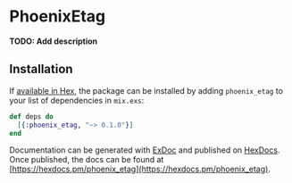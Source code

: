 # PhoenixEtag

**TODO: Add description**

## Installation

If [available in Hex](https://hex.pm/docs/publish), the package can be installed
by adding `phoenix_etag` to your list of dependencies in `mix.exs`:

```elixir
def deps do
  [{:phoenix_etag, "~> 0.1.0"}]
end
```

Documentation can be generated with [ExDoc](https://github.com/elixir-lang/ex_doc)
and published on [HexDocs](https://hexdocs.pm). Once published, the docs can
be found at [https://hexdocs.pm/phoenix_etag](https://hexdocs.pm/phoenix_etag).

